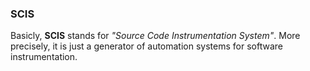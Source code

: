 ### SCIS

Basicly, **SCIS** stands for _"Source Code Instrumentation System"_.
More precisely, it is just a generator of automation systems for software instrumentation.
